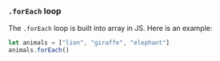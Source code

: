 ### `.forEach` loop 
The `.forEach` loop is built into array in JS. Here is an example:
```js
let animals = ["lion", "giraffe", "elephant"]
animals.forEach()
```